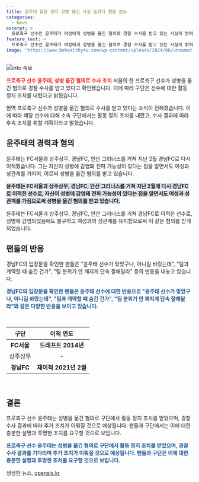 ```yaml
---
title: 윤주태 활동 정지 성병 옮긴 사실 숨겼다 팬들 분노
categories:
  - News
excerpt: >
  프로축구 선수인 윤주태가 여성에게 성병을 옮긴 혐의로 경찰 수사를 받고 있는 사실이 밝혀졌습니다. 그로부터 경남FC는 윤주태에 대해 구단 차원에서의 활동 정지 조치를 내려 화제가 되었습니다. 이는 지난해에 발생한 사건으로, 수사 결과에 따라 후속 조치가 이뤄질 예정입니다. 윤주태는 성병에 감염된 상태에서 여성과 성관계를 가졌다는 주장으로 경찰 수사를 받고 있으며, 팬들 사이에서는 여러 이야기가 오가고 있습니다. (150자)
feature_text: >
  프로축구 선수인 윤주태가 여성에게 성병을 옮긴 혐의로 경찰 수사를 받고 있는 사실이 밝혀졌습니다. 그로부터 경남FC는 윤주태에 대해 구단 차원에서의 활동 정지 조치를 내려 화제가 되었습니다. 이는 지난해에 발생한 사건으로, 수사 결과에 따라 후속 조치가 이뤄질 예정입니다. 윤주태는 성병에 감염된 상태에서 여성과 성관계를 가졌다는 주장으로 경찰 수사를 받고 있으며, 팬들 사이에서는 여러 이야기가 오가고 있습니다. (150자)
image: 'https://www.behealthy4u.com/wp-content/uploads/2024/06/unnamed-file.png'
---
```


<p><img src="https://www.behealthy4u.com/wp-content/uploads/2024/06/unnamed-file.png" alt="info 속보" /></p>

<p><b><span style="color: #ee2323;">프로축구 선수 윤주태, 성병 옮긴 혐의로 수사 조치</span></b>
서울의 한 프로축구 선수가 성병을 옮긴 혐의로 경찰 수사를 받고 있다고 확인됐습니다. 이에 따라 구단은 선수에 대한 활동 정지 조처를 내렸다고 밝혔습니다.</p>

<p data-ke-size="size16">현역 프로축구 선수가 성병을 옮긴 혐의로 수사를 받고 있다는 소식이 전해졌습니다. 이에 따라 해당 선수에 대해 소속 구단에서는 활동 정지 조치를 내렸고, 수사 결과에 따라 후속 조치를 취할 계획이라고 밝혔습니다.</p>

<h2 data-ke-size="size26">윤주태의 경력과 혐의</h2>

<p>윤주태는 FC서울과 상주상무, 경남FC, 안산 그리너스를 거쳐 지난 2월 경남FC로 다시 이적했습니다. 그는 자신이 성병에 감염돼 전파 가능성이 있다는 점을 알면서도 여성과 성관계를 가지며, 이로써 성병을 옮긴 혐의를 받고 있습니다.</p>

<p><b><span style="background-color: #21538527;">윤주태는 FC서울과 상주상무, 경남FC, 안산 그리너스를 거쳐 지난 2월에 다시 경남FC로 이적한 선수로, 자신이 성병에 감염돼 전파 가능성이 있다는 점을 알면서도 여성과 성관계를 가짐으로써 성병을 옮긴 혐의를 받고 있습니다.</span></b></p>

<p data-ke-size="size16">윤주태는 FC서울과 상주상무, 경남FC, 안산 그리너스를 거쳐 경남FC로 이적한 선수로, 성병에 감염되었음에도 불구하고 여성과의 성관계를 유지함으로써 이 같은 혐의를 받게 되었습니다.</p>

<h2 data-ke-size="size26">팬들의 반응</h2>

<p>경남FC의 입장문을 확인한 팬들은 "윤주태 선수가 맞았구나, 아니길 바랐는데", "팀과 계약할 때 숨긴 건가", "팀 분위기 안 깨지게 단속 잘해달라" 등의 반응을 내놓고 있습니다.</p>

<p><b><span style="color: #1a5490;">경남FC의 입장문을 확인한 팬들은 윤주태 선수에 대한 반응으로 "윤주태 선수가 맞았구나, 아니길 바랐는데", "팀과 계약할 때 숨긴 건가", "팀 분위기 안 깨지게 단속 잘해달라"와 같은 다양한 반응을 보이고 있습니다.</span></b></p>

<p data-ke-size="size16">&nbsp;</p>

<table>
  <thead>
    <tr>
      <th style="text-align: center;">구단</th>
      <th style="text-align: center;">이적 연도</th>
    </tr>
  </thead>
  <tbody>
    <tr>
      <td style="text-align: center;"><b>FC서울</b></td>
      <td style="text-align: center;"><b>드래프트 2014년</b></td>
    </tr>
    <tr>
      <td style="text-align: center;">상주상무</td>
      <td style="text-align: center;">-</td>
    </tr>
    <tr>
      <td style="text-align: center;"><b>경남FC</b></td>
      <td style="text-align: center;"><b>재이적 2021년 2월</b></td>
    </tr>
  </tbody>
</table>

<p data-ke-size="size16">&nbsp;</p>

<h2 data-ke-size="size26">결론</h2>

<p>프로축구 선수 윤주태는 성병을 옮긴 혐의로 구단에서 활동 정지 조치를 받았으며, 경찰 수사 결과에 따라 추가 조치가 이뤄질 것으로 예상됩니다. 팬들과 구단에서는 이에 대한 충분한 설명과 투명한 조치를 요구할 것으로 보입니다.</p>

<p><b><span style="color: #1a5490;">프로축구 선수 윤주태는 성병을 옮긴 혐의로 구단에서 활동 정지 조치를 받았으며, 경찰 수사 결과를 기다리며 추가 조치가 이뤄질 것으로 예상됩니다. 팬들과 구단은 이에 대한 충분한 설명과 투명한 조치를 요구할 것으로 보입니다.</span></b></p>
생생한 뉴스, <a href="https://opensis.kr" rel="dofollow">opensis.kr</a>


